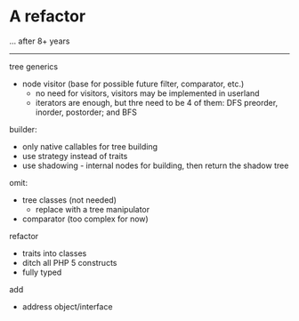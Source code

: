# A refactor

... after 8+ years

---

tree generics
- node visitor (base for possible future filter, comparator, etc.)
  - no need for visitors, visitors may be implemented in userland
  - iterators are enough, but thre need to be 4 of them: DFS preorder, inorder, postorder; and BFS

builder:
- only native callables for tree building
- use strategy instead of traits
- use shadowing - internal nodes for building, then return the shadow tree

omit:
- tree classes (not needed)
  - replace with a tree manipulator
- comparator (too complex for now)

refactor
- traits into classes
- ditch all PHP 5 constructs
- fully typed

add
- address object/interface
